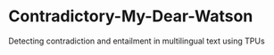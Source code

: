 # Contradictory-My-Dear-Watson
Detecting contradiction and entailment in multilingual text using TPUs
